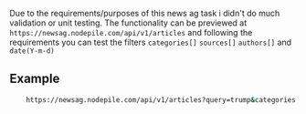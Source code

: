 Due to the requirements/purposes of this news ag task i didn't do much validation or unit testing. The functionality can be previewed at ```https://newsag.nodepile.com/api/v1/articles``` and following the requirements you can test the filters ```categories[]``` ```sources[]``` ```authors[]``` and ```date(Y-m-d)```

## Example

```bash
    https://newsag.nodepile.com/api/v1/articles?query=trump&categories[]=1
```
